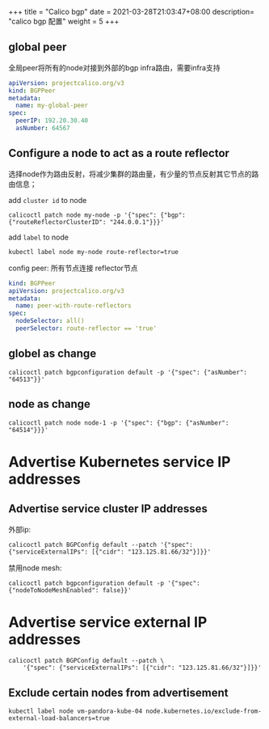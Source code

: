 +++
title = "Calico bgp"
date =  2021-03-28T21:03:47+08:00
description= "calico bgp 配置"
weight = 5
+++

## global peer

全局peer将所有的node对接到外部的bgp infra路由，需要infra支持

```yaml
apiVersion: projectcalico.org/v3
kind: BGPPeer
metadata:
  name: my-global-peer
spec:
  peerIP: 192.20.30.40
  asNumber: 64567
```

## Configure a node to act as a route reflector

选择node作为路由反射，将减少集群的路由量，有少量的节点反射其它节点的路由信息；

add `cluster id` to node
```shell
calicoctl patch node my-node -p '{"spec": {"bgp": {"routeReflectorClusterID": "244.0.0.1"}}}'
```

add `label` to node

```shell
kubectl label node my-node route-reflector=true
```

config peer:
所有节点连接 reflector节点

```yaml
kind: BGPPeer
apiVersion: projectcalico.org/v3
metadata:
  name: peer-with-route-reflectors
spec:
  nodeSelector: all()
  peerSelector: route-reflector == 'true'
```

## globel as change

```shell
calicoctl patch bgpconfiguration default -p '{"spec": {"asNumber": "64513"}}'
```

## node as change

```shell
calicoctl patch node node-1 -p '{"spec": {"bgp": {"asNumber": "64514"}}}'
```

# Advertise Kubernetes service IP addresses

## Advertise service cluster IP addresses

外部ip:
```shell
calicoctl patch BGPConfig default --patch '{"spec": {"serviceExternalIPs": [{"cidr": "123.125.81.66/32"}]}}'
```

禁用node mesh:
```shell
calicoctl patch bgpconfiguration default -p '{"spec": {"nodeToNodeMeshEnabled": false}}'
```

# Advertise service external IP addresses

```shell
calicoctl patch BGPConfig default --patch \
    '{"spec": {"serviceExternalIPs": [{"cidr": "123.125.81.66/32"}]}}'
```

## Exclude certain nodes from advertisement

```shell
kubectl label node vm-pandora-kube-04 node.kubernetes.io/exclude-from-external-load-balancers=true
```